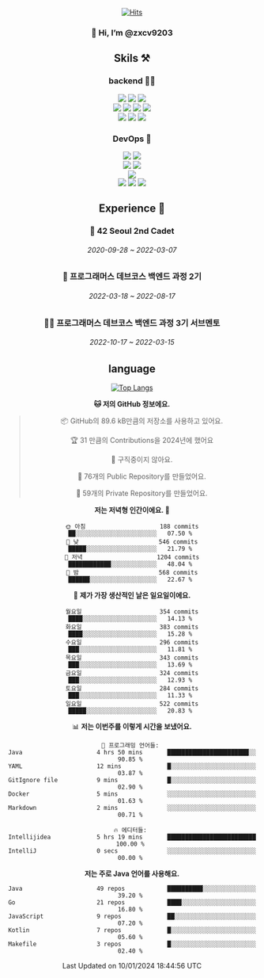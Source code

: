 <div align="center">

[![Hits](https://hits.seeyoufarm.com/api/count/incr/badge.svg?url=https%3A%2F%2Fgithub.com%2Fzxcv9203%2Fhit-counter&count_bg=%23FF7272&title_bg=%23324C2E&icon=codeigniter.svg&icon_color=%23DD5B5B&title=%EB%B0%A9%EB%AC%B8%EC%9E%90&edge_flat=false)](https://hits.seeyoufarm.com)
  
### 👋 Hi, I’m @zxcv9203

## Skils ⚒️
### backend 🧑‍💻
  
<img src="https://img.shields.io/badge/Java-FF6600?style=flat-square&logo=buymeacoffee&logoColor=white"/>
<img src="https://img.shields.io/badge/Go-0099FF?style=flat-square&logo=go&logoColor=white"/>
<img src="https://img.shields.io/badge/Kotlin-7F52FF?style=flat-square&logo=kotlin&logoColor=white"/>
  
  
<br />
  
<img src="https://img.shields.io/badge/Spring-339933?style=flat-square&logo=Spring&logoColor=white"/>
<img src="https://img.shields.io/badge/Spring Boot-339933?style=flat-square&logo=Spring Boot&logoColor=white"/>
<img src="https://img.shields.io/badge/Spring Security-339933?style=flat-square&logo=Spring Security&logoColor=white"/>
  
<img src="https://img.shields.io/badge/Spring Data JPA-339933?style=flat-square&logo=Hibernate&logoColor=white"/>

<br />
  
  <img src="https://img.shields.io/badge/mysql-0099FF?style=flat-square&logo=mysql&logoColor=white"/>
  <img src="https://img.shields.io/badge/mariadb-0099FF?style=flat-square&logo=mariadb&logoColor=white"/>
  <img src="https://img.shields.io/badge/mongoDB-47A248?style=flat-square&logo=mongodb&logoColor=white"/>
  
  
### DevOps 🚀
  
  <img src="https://img.shields.io/badge/docker-2496ED?style=flat-square&logo=docker&logoColor=white"/>
  <img src="https://img.shields.io/badge/kubernetes-326CE5?style=flat-square&logo=kubernetes&logoColor=white"/>
  
  <br />
  
  <img src="https://img.shields.io/badge/Github Actions-2088FF?style=flat-square&logo=githubactions&logoColor=white"/>
  <img src="https://img.shields.io/badge/Jenkins-D24939?style=flat-square&logo=jenkins&logoColor=white"/>
  
  
  <br />
  <img src="https://img.shields.io/badge/terraform-7B42BC?style=flat-square&logo=terraform&logoColor=white"/>
  
  <br />
  <img src="https://img.shields.io/badge/Amazon AWS-232F3E?style=flat-square&logo=Amazon AWS&logoColor=white"/>

  <img src="https://img.shields.io/badge/GCP-4285F4?style=flat-square&logo=googlecloud&logoColor=white"/>
  <img src="https://img.shields.io/badge/NCP-03C75A?style=flat-square&logo=naver&logoColor=white"/>
  
  
  
## Experience 🏃
  
### 🏫 42 Seoul 2nd Cadet
  ###### 2020-09-28 ~ 2022-03-07
  
### 🏫 프로그래머스 데브코스 백엔드 과정 2기 
  ###### 2022-03-18 ~ 2022-08-17
  
### 🧑‍🏫 프로그래머스 데브코스 백엔드 과정 3기 서브멘토 
  ###### 2022-10-17 ~ 2022-03-15

## language

[![Top Langs](https://github-readme-stats.vercel.app/api/top-langs/?username=zxcv9203&hide=html&exclude_repo=zxcv9203.github.io,golB&theme=grate-gatsby)](https://github.com/zxcv9203/github-readme-stats)
  
<!--START_SECTION:waka-->
**🐱 저의 GitHub 정보에요.** 

> 📦 GitHub의 89.6 kB만큼의 저장소를 사용하고 있어요. 
 > 
> 🏆 31 만큼의 Contributions을 2024년에 했어요
 > 
> 🚫 구직중이지 않아요.
 > 
> 📜 76개의 Public Repository를 만들었어요. 
 > 
> 🔑 59개의 Private Repository를 만들었어요. 
 > 
**저는 저녁형 인간이에요. 🦉** 

```text
🌞 아침                     188 commits         ██░░░░░░░░░░░░░░░░░░░░░░░   07.50 % 
🌆 낮　                     546 commits         █████░░░░░░░░░░░░░░░░░░░░   21.79 % 
🌃 저녁                     1204 commits        ████████████░░░░░░░░░░░░░   48.04 % 
🌙 밤　                     568 commits         ██████░░░░░░░░░░░░░░░░░░░   22.67 % 
```
📅 **제가 가장 생산적인 날은 일요일이에요.** 

```text
월요일                      354 commits         ████░░░░░░░░░░░░░░░░░░░░░   14.13 % 
화요일                      383 commits         ████░░░░░░░░░░░░░░░░░░░░░   15.28 % 
수요일                      296 commits         ███░░░░░░░░░░░░░░░░░░░░░░   11.81 % 
목요일                      343 commits         ███░░░░░░░░░░░░░░░░░░░░░░   13.69 % 
금요일                      324 commits         ███░░░░░░░░░░░░░░░░░░░░░░   12.93 % 
토요일                      284 commits         ███░░░░░░░░░░░░░░░░░░░░░░   11.33 % 
일요일                      522 commits         █████░░░░░░░░░░░░░░░░░░░░   20.83 % 
```


📊 **저는 이번주를 이렇게 시간을 보냈어요.** 

```text
💬 프로그래밍 언어들: 
Java                     4 hrs 50 mins       ███████████████████████░░   90.85 % 
YAML                     12 mins             █░░░░░░░░░░░░░░░░░░░░░░░░   03.87 % 
GitIgnore file           9 mins              █░░░░░░░░░░░░░░░░░░░░░░░░   02.90 % 
Docker                   5 mins              ░░░░░░░░░░░░░░░░░░░░░░░░░   01.63 % 
Markdown                 2 mins              ░░░░░░░░░░░░░░░░░░░░░░░░░   00.71 % 

🔥 에디터들: 
Intellijidea             5 hrs 19 mins       █████████████████████████   100.00 % 
IntelliJ                 0 secs              ░░░░░░░░░░░░░░░░░░░░░░░░░   00.00 % 
```

**저는 주로 Java 언어를 사용해요.** 

```text
Java                     49 repos            ██████████░░░░░░░░░░░░░░░   39.20 % 
Go                       21 repos            ████░░░░░░░░░░░░░░░░░░░░░   16.80 % 
JavaScript               9 repos             ██░░░░░░░░░░░░░░░░░░░░░░░   07.20 % 
Kotlin                   7 repos             █░░░░░░░░░░░░░░░░░░░░░░░░   05.60 % 
Makefile                 3 repos             █░░░░░░░░░░░░░░░░░░░░░░░░   02.40 % 
```




 Last Updated on 10/01/2024 18:44:56 UTC
<!--END_SECTION:waka-->
  
</div>

